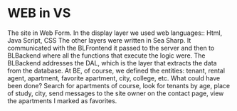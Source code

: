 # WEB in VS
The site in Web Form. In the display layer we used web languages:: Html, Java Script, CSS
The other layers were written in Sea Sharp.
It communicated with the BLFrontend it passed to the server and then to BLBackend where all the functions that execute the logic were.
The BLBackend addresses the DAL, which is the layer that extracts the data from the database.
At BE, of course, we defined the entities: tenant, rental agent, apartment, favorite apartment, city, college, etc.
What could have been done? Search for apartments of course, look for tenants by age, place of study, city, send messages to the site owner on the contact page, view the apartments I marked as favorites. 
